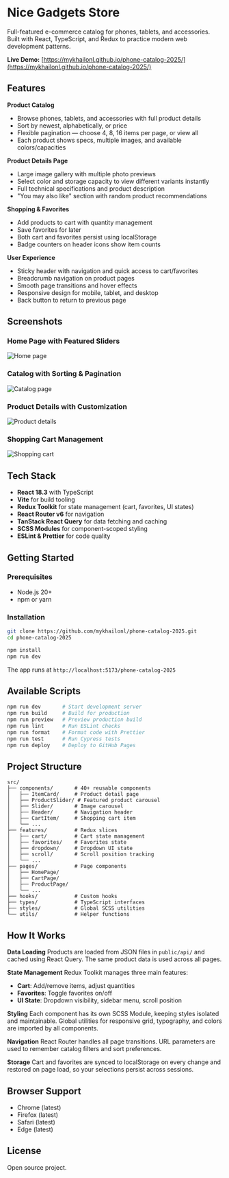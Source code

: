 # Nice Gadgets Store

Full-featured e-commerce catalog for phones, tablets, and accessories. Built with React, TypeScript, and Redux to practice modern web development patterns.

**Live Demo:** [https://mykhailonl.github.io/phone-catalog-2025/](https://mykhailonl.github.io/phone-catalog-2025/)

## Features

**Product Catalog**
- Browse phones, tablets, and accessories with full product details
- Sort by newest, alphabetically, or price
- Flexible pagination — choose 4, 8, 16 items per page, or view all
- Each product shows specs, multiple images, and available colors/capacities

**Product Details Page**
- Large image gallery with multiple photo previews
- Select color and storage capacity to view different variants instantly
- Full technical specifications and product description
- "You may also like" section with random product recommendations

**Shopping & Favorites**
- Add products to cart with quantity management
- Save favorites for later
- Both cart and favorites persist using localStorage
- Badge counters on header icons show item counts

**User Experience**
- Sticky header with navigation and quick access to cart/favorites
- Breadcrumb navigation on product pages
- Smooth page transitions and hover effects
- Responsive design for mobile, tablet, and desktop
- Back button to return to previous page

## Screenshots

### Home Page with Featured Sliders
![Home page](./docs/screenshots/homepage.webp)

### Catalog with Sorting & Pagination
![Catalog page](./docs/screenshots/catalog.webp)

### Product Details with Customization
![Product details](./docs/screenshots/product.webp)

### Shopping Cart Management
![Shopping cart](./docs/screenshots/checkout.webp)

## Tech Stack

- **React 18.3** with TypeScript
- **Vite** for build tooling
- **Redux Toolkit** for state management (cart, favorites, UI states)
- **React Router v6** for navigation
- **TanStack React Query** for data fetching and caching
- **SCSS Modules** for component-scoped styling
- **ESLint & Prettier** for code quality

## Getting Started

### Prerequisites
- Node.js 20+
- npm or yarn

### Installation

```bash
git clone https://github.com/mykhailonl/phone-catalog-2025.git
cd phone-catalog-2025

npm install
npm run dev
```

The app runs at `http://localhost:5173/phone-catalog-2025`

## Available Scripts

```bash
npm run dev       # Start development server
npm run build     # Build for production
npm run preview   # Preview production build
npm run lint      # Run ESLint checks
npm run format    # Format code with Prettier
npm run test      # Run Cypress tests
npm run deploy    # Deploy to GitHub Pages
```

## Project Structure

```
src/
├── components/       # 40+ reusable components
│   ├── ItemCard/     # Product detail page
│   ├── ProductSlider/ # Featured product carousel
│   ├── Slider/       # Image carousel
│   ├── Header/       # Navigation header
│   ├── CartItem/     # Shopping cart item
│   └── ...
├── features/         # Redux slices
│   ├── cart/         # Cart state management
│   ├── favorites/    # Favorites state
│   ├── dropdown/     # Dropdown UI state
│   ├── scroll/       # Scroll position tracking
│   └── ...
├── pages/            # Page components
│   ├── HomePage/
│   ├── CartPage/
│   ├── ProductPage/
│   └── ...
├── hooks/            # Custom hooks
├── types/            # TypeScript interfaces
├── styles/           # Global SCSS utilities
└── utils/            # Helper functions
```

## How It Works

**Data Loading**
Products are loaded from JSON files in `public/api/` and cached using React Query. The same product data is used across all pages.

**State Management**
Redux Toolkit manages three main features:
- **Cart**: Add/remove items, adjust quantities
- **Favorites**: Toggle favorites on/off
- **UI State**: Dropdown visibility, sidebar menu, scroll position

**Styling**
Each component has its own SCSS Module, keeping styles isolated and maintainable. Global utilities for responsive grid, typography, and colors are imported by all components.

**Navigation**
React Router handles all page transitions. URL parameters are used to remember catalog filters and sort preferences.

**Storage**
Cart and favorites are synced to localStorage on every change and restored on page load, so your selections persist across sessions.

## Browser Support

- Chrome (latest)
- Firefox (latest)
- Safari (latest)
- Edge (latest)

## License

Open source project.
